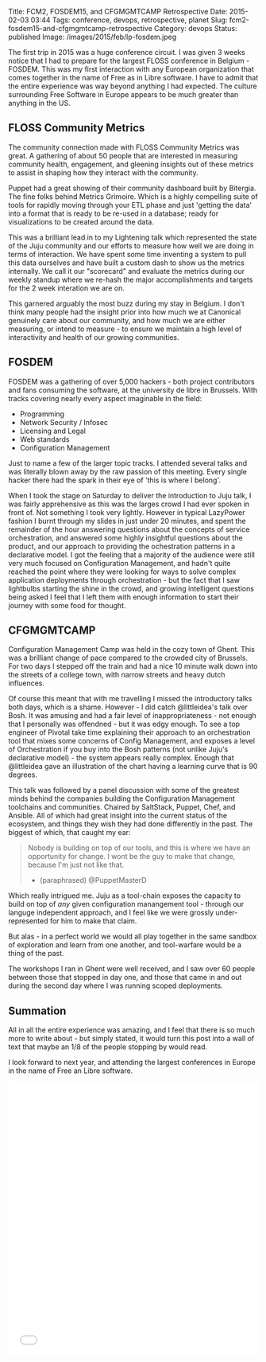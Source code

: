 Title: FCM2, FOSDEM15, and CFGMGMTCAMP Retrospective
Date: 2015-02-03 03:44
Tags: conference, devops, retrospective, planet
Slug: fcm2-fosdem15-and-cfgmgmtcamp-retrospective
Category: devops
Status: published
Image: /images/2015/feb/lp-fosdem.jpeg

The first trip in 2015 was a huge conference circuit. I was given 3 weeks notice that I had to
prepare for the largest FLOSS conference in Belgium - FOSDEM. This was my first interaction with
any European organization that comes together in the name of Free as in Libre software. I have to
admit that the entire experience was way beyond anything I had expected. The culture surrounding
Free Software in Europe appears to be much greater than anything in the US.

## FLOSS Community Metrics

The community connection made with FLOSS Community Metrics was great. A gathering of about 50 people
that are interested in measuring community health, engagement, and gleening insights out of these
metrics to assist in shaping how they interact with the community.

Puppet had a great showing of their community dashboard built by Bitergia. The fine folks behind
Metrics Grimoire. Which is a highly compelling suite of tools for rapidly moving through your ETL
phase and just 'getting the data' into a format that is ready to be re-used in a database; ready
for visualizations to be created around the data.

This was a brilliant lead in to my Lightening talk which represented the state of the Juju community
and our efforts to measure how well we are doing in terms of interaction. We have spent some time
inventing a system to pull this data ourselves and have built a custom dash to show us the metrics
internally. We call it our "scorecard" and evaluate the metrics during our weekly standup where we
re-hash the major accomplishments and targets for the 2 week interation we are on.

This garnered arguably the most buzz during my stay in Belgium. I don't think many people had the
insight prior into how much we at Canonical genuinely care about our community, and how much we are
either measuring, or intend to measure - to ensure we maintain a high level of interactivity and
health of our growing communities.


<script async class="speakerdeck-embed" data-id="7d35a182958e424b85e036a4f89f8fb2" data-ratio="1.33159947984395" src="//speakerdeck.com/assets/embed.js"></script>

## FOSDEM

FOSDEM was a gathering of over 5,000 hackers - both project contributors and fans consuming the
software, at the university de libre in Brussels. With tracks covering nearly every aspect imaginable
in the field:

- Programming
- Network Security / Infosec
- Licensing and Legal
- Web standards
- Configuration Management

Just to name a few of the larger topic tracks. I attended several talks and was literally blown away
by the raw passion of this meeting. Every single hacker there had the spark in their eye of 'this is
where I belong'.

When I took the stage on Saturday to deliver the introduction to Juju talk, I was fairly apprehensive
as this was the larges  crowd I had ever spoken in front of. Not something I took very lightly.
However in typical LazyPower fashion I burnt through my slides in just under 20 minutes, and spent
the remainder of the hour answering questions about the concepts of service orchestration, and
answered some highly insightful questions about the product, and our approach to providing the
ochestration patterns in a declarative model. I got the feeling that a majority of the audience were
still very much focused on Configuration Management, and hadn't quite reached the point where they
were looking for ways to solve complex application deployments through orchestration - but the fact
that I saw lightbulbs starting the shine in the crowd, and growing intelligent questions being asked
I feel that I left them with enough information to start their journey with some food for thought.

<script async class="speakerdeck-embed" data-id="be46af6ba8e14b6984a893227340d9b9" data-ratio="1.33159947984395" src="//speakerdeck.com/assets/embed.js"></script>


## CFGMGMTCAMP

Configuration Management Camp was held in the cozy town of Ghent. This was a brilliant change of pace
compared to the crowded city of Brussels. For two days I stepped off the train and had a nice 10
minute walk down into the streets of a college town, with narrow streets and heavy dutch influences.

Of course this meant that with me travelling I missed the introductory talks both days, which is a
shame. However - I did catch @littleidea's talk over Bosh. It was amusing and had a fair level of
inappropriateness - not enough that I personally was offendned - but it was edgy enough. To see a
top engineer of Pivotal take time explaining their approach to an orchestration tool that mixes some
concerns of Config Management, and exposes a level of Orchestration if you buy into the Bosh patterns
(not unlike Juju's declarative model) - the system appears really complex. Enough that @littleidea
gave an illustration of the chart having a learning curve that is 90 degrees. 

This talk was followed by a panel discussion with some of the greatest minds behind the companies
building the Configuration Management toolchains and communities. Chaired by SaltStack, Puppet, Chef,
and Ansible. All of which had great insight into the current status of the ecosystem, and things they
wish they had done differently in the past. The biggest of which, that caught my ear:

> Nobody is building on top of our tools, and this is where we have an opportunity for change.
> I wont be the guy to make that change, because I'm just not like that.
>
> - (paraphrased) @PuppetMasterD

Which really intrigued me. Juju as a tool-chain exposes the capacity to build on top of *any* given
configuration manangement tool - through our languge independent approach, and I feel like we were
grossly under-represented for him to make that claim.

But alas - in a perfect world we would all play together in the same sandbox of exploration and learn
from one another, and tool-warfare would be a thing of the past.


The workshops I ran in Ghent were well received, and I saw over 60 people between those that stopped
in day one, and those that came in and out during the second day where I was running scoped
deployments.

## Summation

All in all the entire experience was amazing, and I feel that there is so much
more to write about - but simply stated, it would turn this post into a wall
of text that maybe an 1/8 of the people stopping by would read.

I look forward to next year, and attending the largest conferences in Europe in the
name of Free an Libre software.

<iframe class="imgur-album" width="100%" height="550" frameborder="0" src="//imgur.com/a/euHTs/embed"></iframe>


